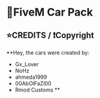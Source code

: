 # 🚗FiveM Car Pack

## ⭐CREDITS / ❗Copyright
**Hey, the cars were created by:
- Gx_Lover
- NoHz
- ahmeda1999
- 00AbOlFaZl00 
- Rmod Customs
**